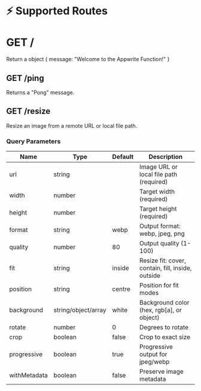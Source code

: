 
# ⚡ Supported Routes

# GET /
Return a object {
  message: "Welcome to the Appwrite Function!"
}

## GET /ping
Returns a "Pong" message.

## GET /resize
Resize an image from a remote URL or local file path.

### Query Parameters
| Name        | Type    | Default | Description |
| ----------- | ------- | ------- | ----------- |
| url         | string  |         | Image URL or local file path (required) |
| width       | number  |         | Target width (required) |
| height      | number  |         | Target height (required) |
| format      | string  | webp    | Output format: webp, jpeg, png |
| quality     | number  | 80      | Output quality (1-100) |
| fit         | string  | inside  | Resize fit: cover, contain, fill, inside, outside |
| position    | string  | centre  | Position for fit modes |
| background  | string/object/array | white | Background color (hex, rgb[a], or object) |
| rotate      | number  | 0       | Degrees to rotate |
| crop        | boolean | false   | Crop to exact size |
| progressive | boolean | true    | Progressive output for jpeg/webp |
| withMetadata| boolean | false   | Preserve image metadata |

